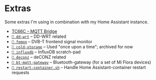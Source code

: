# Extras

Some extras I'm using in combination with my Home Assistant instance.

- [TC66C – MQTT Bridge](https://github.com/thijsputman/tc66c-mqtt)
- [`📁 dd-wrt`](./dd-wrt/README.md) – DD-WRT related
- [`📁 femon`](./femon/README.md) – DVB-T frontend signal monitor
- [`📁 cold-storage`](./cold-storage/README.md) – Used "once upon a time";
  archived for now
- [`📁 influxdb`](./influxdb/README.md) – InfluxDB scratch-pad
- [`📁 deconz`](./deconz/README.md) – deCONZ related
- [`📁 bt-mqtt-gateway`](./bt-mqtt-gateway/README.md) – Bluetooth-gateway (for a
  set of Mi Flora devices)
- [`📄 restart-container.sh`](./restart-container.sh) – Handle Home
  Assistant-container restart requests

